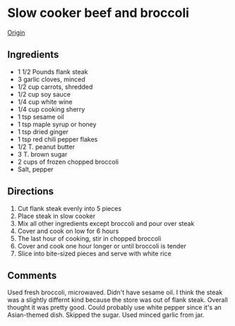 # Slow cooker beef and broccoli

[Origin](https://www.crock-pot.com/slowcooker-recipe?rid=3143)

## Ingredients

 - 1 1/2 Pounds flank steak
 - 3 garlic cloves, minced
 - 1/2 cup carrots, shredded
 - 1/2 cup soy sauce
 - 1/4 cup white wine
 - 1/4 cup cooking sherry
 - 1 tsp sesame oil
 - 1 tsp maple syrup or honey
 - 1 tsp dried ginger
 - 1 tsp red chili pepper flakes
 - 1/2 T. peanut butter
 - 3 T. brown sugar
 - 2 cups of frozen chopped broccoli
 - Salt, pepper

## Directions

1. Cut flank steak evenly into 5 pieces
1. Place steak in slow cooker
1. Mix all other ingredients except broccoli and pour over steak
1. Cover and cook on low for 6 hours
1. The last hour of cooking, stir in chopped broccoli
1. Cover and cook one hour longer or until broccoli is tender
1. Slice into bite-sized pieces and serve with white rice

## Comments

Used fresh broccoli, microwaved. Didn't have sesame oil. I think the steak was a slightly differnt kind because the store was out of flank steak. Overall thought it was pretty good. Could probably use white pepper since it's an Asian-themed dish. Skipped the sugar. Used minced garlic from jar.

